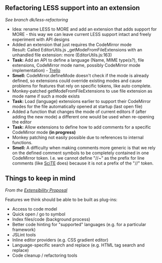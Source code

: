 ## Refactoring LESS support into an extension

_See branch dk/less-refactoring_

- Idea: rename LESS to MORE and add an extension that adds support for MORE - this way we can leave current LESS support intact and freely experiment with API designs
- Added an extension that just requires the CodeMirror mode  
  Result: Called EditorUtils.js _getModeFromFileExtensions with an unhandled file extension: more (EditorUtils.js:163)
- **Task:** Add an API to define a language (Name, MIME type(s?), file extensions, CodeMirror mode name, possibly CodeMirror mode implementation) - [Trello](https://trello.com/card/api-for-extensions-to-add-new-language-syntax-coloring-mode/4f90a6d98f77505d7940ce88/639)
- **Smell:** CodeMirror.defineMode doesn't check if the mode is already defined, so extensions could override existing modes and cause problems for features that rely on specific tokens, like auto complete.
- Monkey-patched getModeFromFileExtensions to use file extension as mode name if such a mode exists
- **Task:** Load (language) extensions earlier to support their CodeMirror modes for the file automatically opened at startup (last open file)
- Added a function that changes the mode of current editors if (after adding the new mode) a different one would be used when re-opening the editor
- **Task:** Allow extensions to define how to add comments for a specific CodeMirror mode **(in progress)**  
- Monkey patching not easily possible due to references to internal functions.
- **Smell:** A difficulty when making comments more generic is that we rely on the defined comment symbols to be completely contained in one CodeMirror token. I.e. we cannot define "//~" as the prefix for line comments (like [SciTE](http://www.scintilla.org/SciTE.html) does) because it is not a prefix of the "//" token.

## Things to keep in mind

_From the [Extensibility Proposal](https://zerowing.corp.adobe.com/display/brackets/Extensibility+Proposal)_

Features we think should be able to be built as plug-ins:

- Access to code model
- Quick open / go to symbol
- Index files/code (background process)
- Better code hinting for "supported" languages (e.g. for a particular framework)
- JSLint tools
- Inline editor providers (e.g. CSS gradient editor)
- Language-specific search and replace (e.g. HTML tag search and replace)
- Code cleanup / refactoring tools